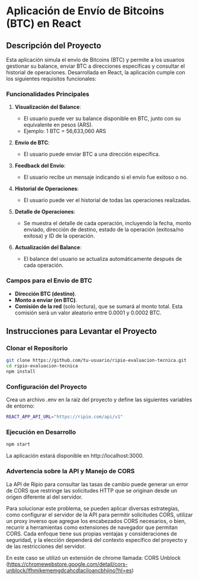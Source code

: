 # Aplicación de Envío de Bitcoins (BTC) en React

## Descripción del Proyecto

Esta aplicación simula el envío de Bitcoins (BTC) y permite a los usuarios gestionar su balance, enviar BTC a direcciones específicas y consultar el historial de operaciones. Desarrollada en React, la aplicación cumple con los siguientes requisitos funcionales:

### Funcionalidades Principales

1. **Visualización del Balance**:
    - El usuario puede ver su balance disponible en BTC, junto con su equivalente en pesos (ARS).
    - Ejemplo: 1 BTC = 56,633,060 ARS

2. **Envío de BTC**:
    - El usuario puede enviar BTC a una dirección específica.

3. **Feedback del Envío**:
    - El usuario recibe un mensaje indicando si el envío fue exitoso o no.

4. **Historial de Operaciones**:
    - El usuario puede ver el historial de todas las operaciones realizadas.

5. **Detalle de Operaciones**:
    - Se muestra el detalle de cada operación, incluyendo la fecha, monto enviado, dirección de destino, estado de la operación (exitosa/no exitosa) y ID de la operación.

6. **Actualización del Balance**:
    - El balance del usuario se actualiza automáticamente después de cada operación.

### Campos para el Envío de BTC

- **Dirección BTC (destino)**.
- **Monto a enviar (en BTC)**.
- **Comisión de la red** (solo lectura), que se sumará al monto total. Esta comisión será un valor aleatorio entre 0.0001 y 0.0002 BTC.

## Instrucciones para Levantar el Proyecto

### Clonar el Repositorio

```bash
git clone https://github.com/tu-usuario/ripio-evaluacion-tecnica.git
cd ripio-evaluacion-tecnica
npm install
```

### Configuración del Proyecto

Crea un archivo .env en la raíz del proyecto y define las siguientes variables de entorno:

```bash
REACT_APP_API_URL="https://ripio.com/api/v1"
```

### Ejecución en Desarrollo
```bash
npm start
```

La aplicación estará disponible en http://localhost:3000.

### Advertencia sobre la API y Manejo de CORS

La API de Ripio para consultar las tasas de cambio puede generar un error de CORS que restringe las solicitudes HTTP que se originan desde un origen diferente al del servidor. 

Para solucionar este problema, se pueden aplicar diversas estrategias, como configurar el servidor de la API para permitir solicitudes CORS, utilizar un proxy inverso que agregue los encabezados CORS necesarios, o bien, recurrir a herramientas como extensiones de navegador que permitan CORS. Cada enfoque tiene sus propias ventajas y consideraciones de seguridad, y la elección dependerá del contexto específico del proyecto y de las restricciones del servidor.

En este caso se utilizó un extensión de chrome llamada: CORS Unblock (https://chromewebstore.google.com/detail/cors-unblock/lfhmikememgdcahcdlaciloancbhjino?hl=es)
